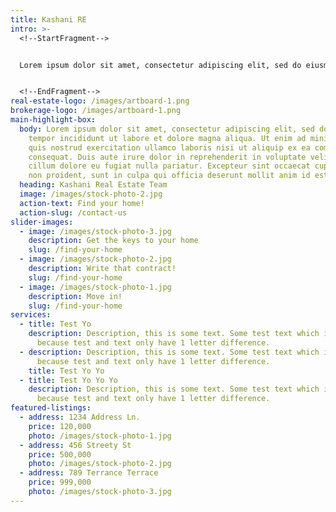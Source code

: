 ```yaml
---
title: Kashani RE
intro: >-
  <!--StartFragment-->


  Lorem ipsum dolor sit amet, consectetur adipiscing elit, sed do eiusmod tempor incididunt ut labore et dolore magna aliqua. Ut enim ad minim veniam, quis nostrud exercitation ullamco laboris nisi ut aliquip ex ea commodo consequat. Duis aute irure dolor in reprehenderit in voluptate velit esse cillum dolore eu fugiat nulla pariatur. Excepteur sint occaecat cupidatat non proident, sunt in culpa qui officia deserunt mollit anim id est laborum.


  <!--EndFragment-->
real-estate-logo: /images/artboard-1.png
brokerage-logo: /images/artboard-1.png
main-highlight-box:
  body: Lorem ipsum dolor sit amet, consectetur adipiscing elit, sed do eiusmod
    tempor incididunt ut labore et dolore magna aliqua. Ut enim ad minim veniam,
    quis nostrud exercitation ullamco laboris nisi ut aliquip ex ea commodo
    consequat. Duis aute irure dolor in reprehenderit in voluptate velit esse
    cillum dolore eu fugiat nulla pariatur. Excepteur sint occaecat cupidatat
    non proident, sunt in culpa qui officia deserunt mollit anim id est laborum.
  heading: Kashani Real Estate Team
  image: /images/stock-photo-2.jpg
  action-text: Find your home!
  action-slug: /contact-us
slider-images:
  - image: /images/stock-photo-3.jpg
    description: Get the keys to your home
    slug: /find-your-home
  - image: /images/stock-photo-2.jpg
    description: Write that contract!
    slug: /find-your-home
  - image: /images/stock-photo-1.jpg
    description: Move in!
    slug: /find-your-home
services:
  - title: Test Yo
    description: Description, this is some text. Some test text which is weird
      because test and text only have 1 letter difference.
  - description: Description, this is some text. Some test text which is weird
      because test and text only have 1 letter difference.
    title: Test Yo Yo
  - title: Test Yo Yo Yo
    description: Description, this is some text. Some test text which is weird
      because test and text only have 1 letter difference.
featured-listings:
  - address: 1234 Address Ln.
    price: 120,000
    photo: /images/stock-photo-1.jpg
  - address: 456 Streety St
    price: 500,000
    photo: /images/stock-photo-2.jpg
  - address: 789 Terrance Terrace
    price: 999,000
    photo: /images/stock-photo-3.jpg
---
```

